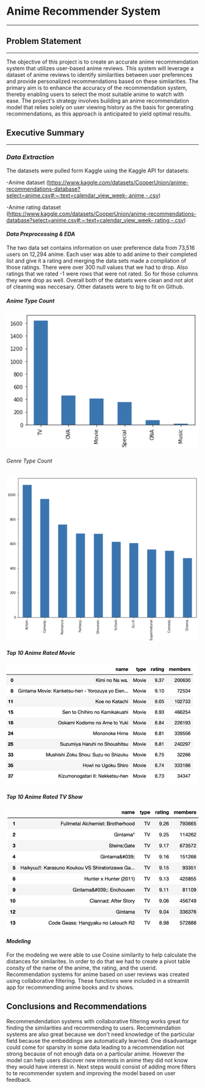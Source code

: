 
# Anime Recommender System
---

## Problem Statement
---
The objective of this project is to create an accurate anime recommendation system that utilizes user-based anime reviews. This system will leverage a dataset of anime reviews to identify similarities between user preferences and provide personalized recommendations based on these similarities. The primary aim is to enhance the accuracy of the recommendation system, thereby enabling users to select the most suitable anime to watch with ease. The project's strategy involves building an anime recommendation model that relies solely on user viewing history as the basis for generating recommendations, as this approach is anticipated to yield optimal results.

## Executive Summary
---
### *Data Extraction*

The datasets were pulled form Kaggle using the Kaggle API for datasets:

-Anime dataset
(https://www.kaggle.com/datasets/CooperUnion/anime-recommendations-database?select=anime.csv#:~:text=calendar_view_week-,anime,-.csv)

-Anime rating dataset
(https://www.kaggle.com/datasets/CooperUnion/anime-recommendations-database?select=anime.csv#:~:text=calendar_view_week-,rating,-.csv)

#### *Data Preprocessing & EDA*

The two data set contains information on user preference data from 73,516 users on 12,294 anime. Each user was able to add anime to their completed list and give it a rating and merging the data sets made a compilation of those ratings. There were over 300 null values that we had to drop. Also ratings that we rated -1 were rows that were not rated. So for those columns they were drop as well. Overall both of the datsets were clean and not alot of cleaning was neccesary. Other datasets were to big to fit on Github.

##### Anime Type Count
![count](./vizualizations/movietypes.png)

###### Genre Type Count
![count](./vizualizations/generetypes.png)

##### Top 10 Anime Rated Movie
![count](./vizualizations/top10movie.png)

##### Top 10 Anime Rated TV Show
![count](./vizualizations/top10tv.png)


#### *Modeling*

For the modeling we were able to use Cosine similarity to help calculate the distances for similarites. In order to do that we had to create a pivot table consity of the name of the anime, the rating, and the userid. Recommendation systems for anime based on user reviews was created using collaborative filtering. These functions were included in a streamlit app for recommending anime books and tv shows.

## Conclusions and Recommendations

Recommendendation systems with collaborative filtering works great for finding the similarities and recommending to users. Recommendation systems are also great because we don't need knowledge of the particular field because the embeddings are automatically learned. One disadvantage could come for sparsity in some data leading to a recommendation not strong because of not enough data on a particular anime. However the model can help users discover new interests in anime they did not know they would have interest in. Next steps would consist of adding more filters to te recommender system and improving the model based on user feedback. 

